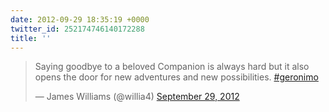 ```yaml
---
date: 2012-09-29 18:35:19 +0000
twitter_id: 252174746140172288
title: ''
---
```


<blockquote class="twitter-tweet"><p lang="en" dir="ltr">Saying goodbye to a beloved Companion is always hard but it also opens the door for new adventures and new possibilities. <a href="https://twitter.com/hashtag/geronimo?src=hash&amp;ref_src=twsrc%5Etfw">#geronimo</a></p>&mdash; James Williams (@willia4) <a href="https://twitter.com/willia4/status/252135134017503232?ref_src=twsrc%5Etfw">September 29, 2012</a></blockquote>
<script async src="https://platform.twitter.com/widgets.js" charset="utf-8"></script>
